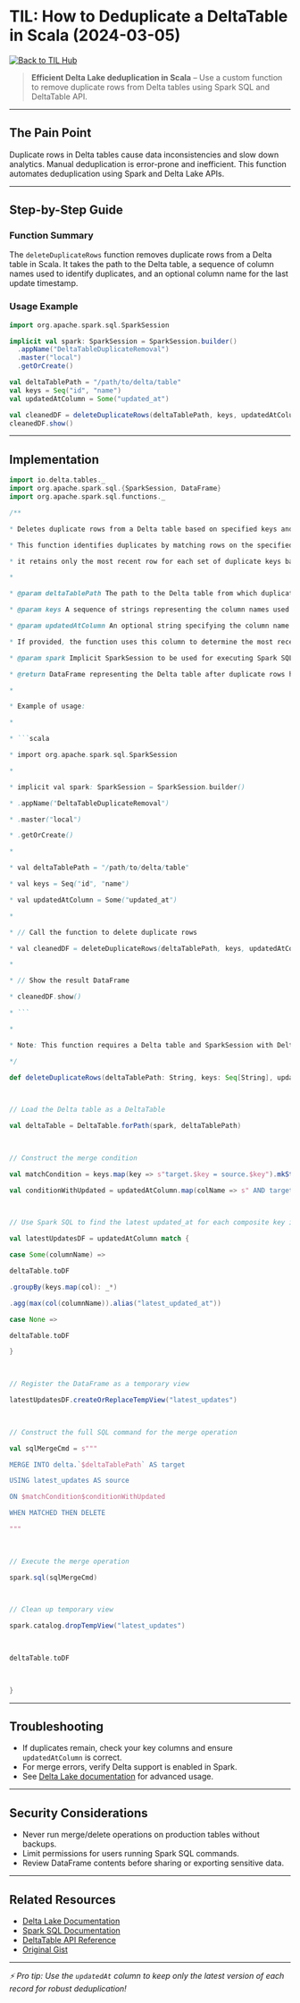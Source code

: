 # TIL: How to Deduplicate a DeltaTable in Scala (2024-03-05)

[![Back to TIL Hub](https://img.shields.io/badge/←%20Back%20to-TIL%20Hub-blue?style=for-the-badge)](README.md)

> **Efficient Delta Lake deduplication in Scala** – Use a custom function to remove duplicate rows from Delta tables using Spark SQL and DeltaTable API.

---

## The Pain Point

Duplicate rows in Delta tables cause data inconsistencies and slow down analytics. Manual deduplication is error-prone and inefficient. This function automates deduplication using Spark and Delta Lake APIs.

---

## Step-by-Step Guide

### Function Summary

The `deleteDuplicateRows` function removes duplicate rows from a Delta table in Scala. It takes the path to the Delta table, a sequence of column names used to identify duplicates, and an optional column name for the last update timestamp.

### Usage Example

```scala
import org.apache.spark.sql.SparkSession

implicit val spark: SparkSession = SparkSession.builder()
  .appName("DeltaTableDuplicateRemoval")
  .master("local")
  .getOrCreate()

val deltaTablePath = "/path/to/delta/table"
val keys = Seq("id", "name")
val updatedAtColumn = Some("updated_at")

val cleanedDF = deleteDuplicateRows(deltaTablePath, keys, updatedAtColumn)
cleanedDF.show()
```

---

## Implementation

```scala
import io.delta.tables._
import org.apache.spark.sql.{SparkSession, DataFrame}
import org.apache.spark.sql.functions._

/**

* Deletes duplicate rows from a Delta table based on specified keys and an optional `updatedAt` column.

* This function identifies duplicates by matching rows on the specified keys. If an `updatedAtColumn` is provided,

* it retains only the most recent row for each set of duplicate keys based on the `updatedAt` timestamp.

*

* @param deltaTablePath The path to the Delta table from which duplicates will be removed.

* @param keys A sequence of strings representing the column names used to identify duplicates.

* @param updatedAtColumn An optional string specifying the column name that contains the timestamp of the last update.

* If provided, the function uses this column to determine the most recent row among duplicates.

* @param spark Implicit SparkSession to be used for executing Spark SQL commands. Defaults to `spark`.

* @return DataFrame representing the Delta table after duplicate rows have been deleted.

*

* Example of usage:

*

* ```scala

* import org.apache.spark.sql.SparkSession

*

* implicit val spark: SparkSession = SparkSession.builder()

* .appName("DeltaTableDuplicateRemoval")

* .master("local")

* .getOrCreate()

*

* val deltaTablePath = "/path/to/delta/table"

* val keys = Seq("id", "name")

* val updatedAtColumn = Some("updated_at")

*

* // Call the function to delete duplicate rows

* val cleanedDF = deleteDuplicateRows(deltaTablePath, keys, updatedAtColumn)

*

* // Show the result DataFrame

* cleanedDF.show()

* ```

*

* Note: This function requires a Delta table and SparkSession with Delta support enabled.

*/

def deleteDuplicateRows(deltaTablePath: String, keys: Seq[String], updatedAtColumn: Option[String])(implicit spark: SparkSession = spark): DataFrame = {

  

// Load the Delta table as a DeltaTable

val deltaTable = DeltaTable.forPath(spark, deltaTablePath)

  

// Construct the merge condition

val matchCondition = keys.map(key => s"target.$key = source.$key").mkString(" AND ")

val conditionWithUpdated = updatedAtColumn.map(colName => s" AND target.$colName < source.latest_updated_at").getOrElse("")

  

// Use Spark SQL to find the latest updated_at for each composite key if provided

val latestUpdatesDF = updatedAtColumn match {

case Some(columnName) =>

deltaTable.toDF

.groupBy(keys.map(col): _*)

.agg(max(col(columnName)).alias("latest_updated_at"))

case None =>

deltaTable.toDF

}

  

// Register the DataFrame as a temporary view

latestUpdatesDF.createOrReplaceTempView("latest_updates")

  

// Construct the full SQL command for the merge operation

val sqlMergeCmd = s"""

MERGE INTO delta.`$deltaTablePath` AS target

USING latest_updates AS source

ON $matchCondition$conditionWithUpdated

WHEN MATCHED THEN DELETE

"""

  

// Execute the merge operation

spark.sql(sqlMergeCmd)

  

// Clean up temporary view

spark.catalog.dropTempView("latest_updates")

  

deltaTable.toDF

  

}
```

---

## Troubleshooting

- If duplicates remain, check your key columns and ensure `updatedAtColumn` is correct.
- For merge errors, verify Delta support is enabled in Spark.
- See [Delta Lake documentation](https://docs.delta.io/latest/delta-batch.html) for advanced usage.

---

## Security Considerations

- Never run merge/delete operations on production tables without backups.
- Limit permissions for users running Spark SQL commands.
- Review DataFrame contents before sharing or exporting sensitive data.

---

## Related Resources

- [Delta Lake Documentation](https://docs.delta.io/latest/delta-batch.html)
- [Spark SQL Documentation](https://spark.apache.org/docs/latest/sql-programming-guide.html)
- [DeltaTable API Reference](https://docs.delta.io/latest/api/scala/io/delta/tables/DeltaTable.html)
- [Original Gist](https://gist.github.com/raphaelmansuy/4590176b9ff05c781f95d9a853e1d2d4)

---

*⚡ Pro tip: Use the `updatedAt` column to keep only the latest version of each record for robust deduplication!*
